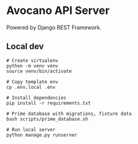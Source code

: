 # Avocano API Server

Powered by Django REST Framework.  

## Local dev

```
# Create virtualenv
python -m venv venv
source venv/bin/activate

# Copy template env
cp .env.local .env

# Install dependencies
pip install -r requirements.txt

# Prime database with migrations, fixture data
bash scripts/prime_database.sh

# Run local server
python manage.py runserver
```

